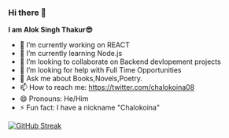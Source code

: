 ### Hi there 👋
<b>I am Alok Singh Thakur😎</b>


- 🔭 I’m currently working on REACT
- 🌱 I’m currently learning Node.js
- 👯 I’m looking to collaborate on Backend devlopement projects
- 🤔 I’m looking for help with Full Time Opportunities
- 💬 Ask me about Books,Novels,Poetry.
- 📫 How to reach me: https://twitter.com/chalokoina08
- 😄 Pronouns: He/Him
- ⚡ Fun fact: I have a nickname "Chalokoina"

[![GitHub Streak](https://github-readme-streak-stats.herokuapp.com?user=AlokSinghThakur&theme=dracula&hide_border=true)](https://git.io/streak-stats)

<!--
**Alok3108M/Alok3108M** is a ✨ _special_ ✨ repository because its `README.md` (this file) appears on your GitHub profile.

Here are some ideas to get you started:

- 🔭 I’m currently working on ...
- 🌱 I’m currently learning ...
- 👯 I’m looking to collaborate on ...
- 🤔 I’m looking for help with ...
- 💬 Ask me about ...
- 📫 How to reach me: ...
- 😄 Pronouns: ...
- ⚡ Fun fact: ...
-->
